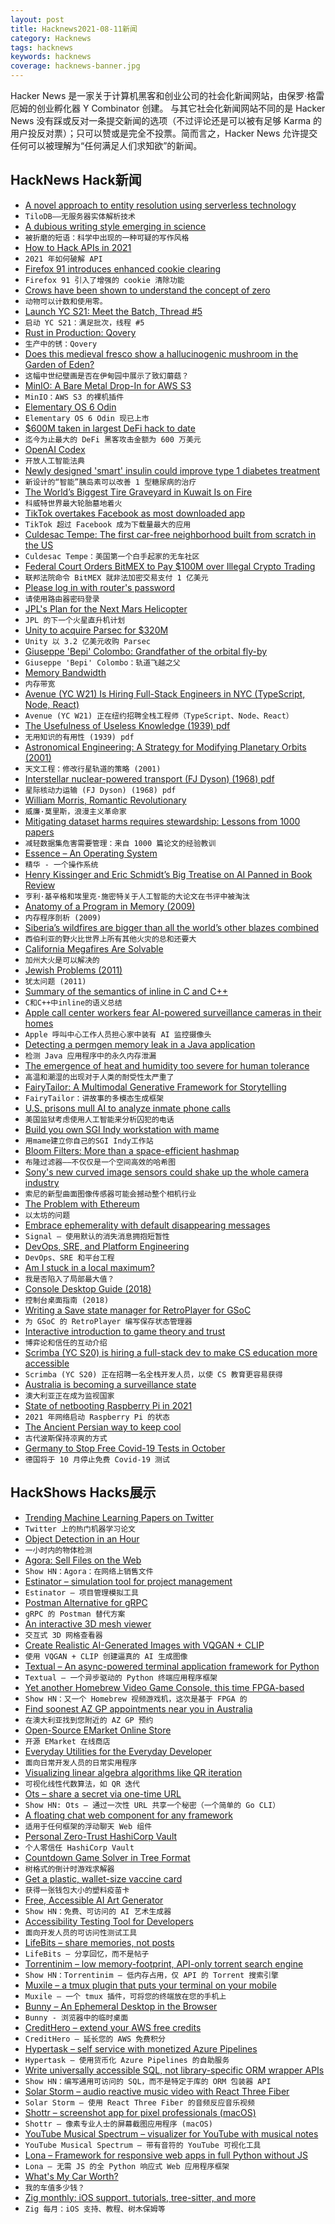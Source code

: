 ```yaml
---
layout: post
title: Hacknews2021-08-11新闻
category: Hacknews
tags: hacknews
keywords: hacknews
coverage: hacknews-banner.jpg
---
```


Hacker News 是一家关于计算机黑客和创业公司的社会化新闻网站，由保罗·格雷厄姆的创业孵化器 Y Combinator 创建。
与其它社会化新闻网站不同的是 Hacker News 没有踩或反对一条提交新闻的选项（不过评论还是可以被有足够 Karma 的用户投反对票）；只可以赞或是完全不投票。简而言之，Hacker News 允许提交任何可以被理解为“任何满足人们求知欲”的新闻。

## HackNews Hack新闻


- [A novel approach to entity resolution using serverless technology](https://tilodb.com/tilodb)
- `TiloDB——无服务器实体解析技术`
- [A dubious writing style emerging in science](https://arxiv.org/abs/2107.06751)
- `被折磨的短语：科学中出现的一种可疑的写作风格`
- [How to Hack APIs in 2021](https://labs.detectify.com/2021/08/10/how-to-hack-apis-in-2021/)
- `2021 年如何破解 API`
- [Firefox 91 introduces enhanced cookie clearing](https://blog.mozilla.org/security/2021/08/10/firefox-91-introduces-enhanced-cookie-clearing/)
- `Firefox 91 引入了增强的 cookie 清除功能`
- [Crows have been shown to understand the concept of zero](https://www.quantamagazine.org/animals-can-count-and-use-zero-how-far-does-their-number-sense-go-20210809/)
- `动物可以计数和使用零。`
- [Launch YC S21: Meet the Batch, Thread #5](item?id=28128957)
- `启动 YC S21：满足批次，线程 #5`
- [Rust in Production: Qovery](https://serokell.io/blog/rust-in-production-qovery)
- `生产中的锈：Qovery`
- [Does this medieval fresco show a hallucinogenic mushroom in the Garden of Eden?](https://www.atlasobscura.com/articles/muscaria-hallucinogenic-mushroom-fresco)
- `这幅中世纪壁画是否在伊甸园中展示了致幻蘑菇？`
- [MinIO: A Bare Metal Drop-In for AWS S3](https://tech.marksblogg.com/minio-aws-s3-hdfs.html)
- `MinIO：AWS S3 的裸机插件`
- [Elementary OS 6 Odin](https://blog.elementary.io/elementary-os-6-odin-released/)
- `Elementary OS 6 Odin 现已上市`
- [$600M taken in largest DeFi hack to date](https://blockworks.co/hackers-steal-over-600m-biggest-in-defi-history/)
- `迄今为止最大的 DeFi 黑客攻击金额为 600 万美元`
- [OpenAI Codex](https://openai.com/blog/openai-codex/)
- `开放人工智能法典`
- [Newly designed 'smart' insulin could improve type 1 diabetes treatment](https://www.sciencealert.com/a-new-kind-of-smart-insulin-could-help-diabetics-avoid-the-risks-of-low-blood-sugar-levels)
- `新设计的“智能”胰岛素可以改善 1 型糖尿病的治疗`
- [The World’s Biggest Tire Graveyard in Kuwait Is on Fire](https://scoopempire.com/kuwait-tire-graveyards/)
- `科威特世界最大轮胎墓地着火`
- [TikTok overtakes Facebook as most downloaded app](https://asia.nikkei.com/Business/Technology/TikTok-overtakes-Facebook-as-world-s-most-downloaded-app)
- `TikTok 超过 Facebook 成为下载量最大的应用`
- [Culdesac Tempe: The first car-free neighborhood built from scratch in the US](https://culdesac.com/)
- `Culdesac Tempe：美国第一个白手起家的无车社区`
- [Federal Court Orders BitMEX to Pay $100M over Illegal Crypto Trading](https://www.cftc.gov/PressRoom/PressReleases/8412-21)
- `联邦法院命令 BitMEX 就非法加密交易支付 1 亿美元`
- [Please log in with router's password](https://www.google.com/search?q=%22Please+log+in+with+router%27s+password%22)
- `请使用路由器密码登录`
- [JPL's Plan for the Next Mars Helicopter](https://spectrum.ieee.org/the-next-mars-helicopter)
- `JPL 的下一个火星直升机计划`
- [Unity to acquire Parsec for $320M](https://investors.unity.com/news/news-details/2021/Unity-Enters-Into-Agreement-to-Acquire-Parsec/default.aspx)
- `Unity 以 3.2 亿美元收购 Parsec`
- [Giuseppe 'Bepi' Colombo: Grandfather of the orbital fly-by](https://www.esa.int/About_Us/ESA_history/Giuseppe_Bepi_Colombo_Grandfather_of_the_fly-by)
- `Giuseppe 'Bepi' Colombo：轨道飞越之父`
- [Memory Bandwidth](https://fgiesen.wordpress.com/2017/04/11/memory-bandwidth/)
- `内存带宽`
- [Avenue (YC W21) Is Hiring Full-Stack Engineers in NYC (TypeScript, Node, React)](https://useavenue.notion.site/Software-Engineer-Avenue-d68ff1ec6b064380b3afa85d5d1b3276)
- `Avenue (YC W21) 正在纽约招聘全栈工程师（TypeScript、Node、React）`
- [The Usefulness of Useless Knowledge (1939) pdf](https://www.ias.edu/sites/default/files/library/UsefulnessHarpers.pdf)
- `无用知识的有用性 (1939) pdf`
- [Astronomical Engineering: A Strategy for Modifying Planetary Orbits (2001)](https://ui.adsabs.harvard.edu/abs/2001Ap%26SS.275..349K/abstract)
- `天文工程：修改行星轨道的策略 (2001)`
- [Interstellar nuclear-powered transport (FJ Dyson) (1968) pdf](https://people.eecs.berkeley.edu/~pister/publications/FamousPapers/DysonInterstellarOrion.pdf)
- `星际核动力运输 (FJ Dyson) (1968) pdf`
- [William Morris, Romantic Revolutionary](https://www.nybooks.com/daily/2021/07/31/william-morris-romantic-revolutionary/)
- `威廉·莫里斯，浪漫主义革命家`
- [Mitigating dataset harms requires stewardship: Lessons from 1000 papers](https://arxiv.org/abs/2108.02922)
- `减轻数据集危害需要管理：来自 1000 篇论文的经验教训`
- [Essence – An Operating System](https://gitlab.com/nakst/essence)
- `精华 - 一个操作系统`
- [Henry Kissinger and Eric Schmidt’s Big Treatise on AI Panned in Book Review](https://www.showbiz411.com/2021/08/10/henry-kissinger-eric-schmidts-big-treatise-on-artificial-intelligence-panned-in-early-important-book-review)
- `亨利·基辛格和埃里克·施密特关于人工智能的大论文在书评中被淘汰`
- [Anatomy of a Program in Memory (2009)](http://duartes.org/gustavo/blog/post/anatomy-of-a-program-in-memory/)
- `内存程序剖析 (2009)`
- [Siberia’s wildfires are bigger than all the world’s other blazes combined](https://www.washingtonpost.com/world/2021/08/11/siberia-fires-russia-climate/)
- `西伯利亚的野火比世界上所有其他火灾的总和还要大`
- [California Megafires Are Solvable](https://gabekleinman.medium.com/california-megafires-are-solvable-b3e01af873dd)
- `加州大火是可以解决的`
- [Jewish Problems (2011)](https://arxiv.org/abs/1110.1556)
- `犹太问题 (2011)`
- [Summary of the semantics of inline in C and C++](https://lists.llvm.org/pipermail/llvm-dev/2021-August/152031.html)
- `C和C++中inline的语义总结`
- [Apple call center workers fear AI-powered surveillance cameras in their homes](https://9to5mac.com/2021/08/09/apple-call-center-workers-surveillance/)
- `Apple 呼叫中心工作人员担心家中装有 AI 监控摄像头`
- [Detecting a permgen memory leak in a Java application](https://smalldata.tech/blog/2015/09/29/detecting-java-permgen-memory-leak)
- `检测 Java 应用程序中的永久内存泄漏`
- [The emergence of heat and humidity too severe for human tolerance](https://advances.sciencemag.org/content/6/19/eaaw1838)
- `高温和潮湿的出现对于人类的耐受性太严重了`
- [FairyTailor: A Multimodal Generative Framework for Storytelling](https://github.com/EdenBD/MultiModalStory-demo)
- `FairyTailor：讲故事的多模态生成框架`
- [U.S. prisons mull AI to analyze inmate phone calls](https://www.reuters.com/article/us-usa-tech-prison-idUSKBN2FA0OO)
- `美国监狱考虑使用人工智能来分析囚犯的电话`
- [Build you own SGI Indy workstation with mame](https://sgi.neocities.org/)
- `用mame建立你自己的SGI Indy工作站`
- [Bloom Filters: More than a space-efficient hashmap](https://boyter.org/posts/bloom-filter/)
- `布隆过滤器——不仅仅是一个空间高效的哈希图`
- [Sony's new curved image sensors could shake up the whole camera industry](https://www.digitalcameraworld.com/news/sonys-new-curved-image-sensors-could-shake-up-the-whole-camera-industry)
- `索尼的新型曲面图像传感器可能会撼动整个相机行业`
- [The Problem with Ethereum](https://tomerstrolight.medium.com/the-problem-with-ethereum-af9692f4af95)
- `以太坊的问题`
- [Embrace ephemerality with default disappearing messages](https://signal.org/blog/disappearing-by-default/)
- `Signal – 使用默认的消失消息拥抱短暂性`
- [DevOps, SRE, and Platform Engineering](https://iximiuz.com/en/posts/devops-sre-and-platform-engineering/)
- `DevOps、SRE 和平台工程`
- [Am I stuck in a local maximum?](https://blog.ploeh.dk/2021/08/09/am-i-stuck-in-a-local-maximum/)
- `我是否陷入了局部最大值？`
- [Console Desktop Guide (2018)](https://pspodcasting.net/dan/blog/2018/console_desktop.html)
- `控制台桌面指南 (2018)`
- [Writing a Save state manager for RetroPlayer for GSoC](https://nikossiak.github.io/blog/gsoc2020.html)
- `为 GSoC 的 RetroPlayer 编写保存状态管理器`
- [Interactive introduction to game theory and trust](https://ncase.me/trust/)
- `博弈论和信任的互动介绍`
- [Scrimba (YC S20) is hiring a full-stack dev to make CS education more accessible](https://jobs.scrimba.com/)
- `Scrimba (YC S20) 正在招聘一名全栈开发人员，以使 CS 教育更容易获得`
- [Australia is becoming a surveillance state](https://ia.acs.org.au/article/2021/australia-is-becoming-a-surveillance-state.html)
- `澳大利亚正在成为监视国家`
- [State of netbooting Raspberry Pi in 2021](https://blog.alexellis.io/state-of-netbooting-raspberry-pi-in-2021/)
- `2021 年网络启动 Raspberry Pi 的状态`
- [The Ancient Persian way to keep cool](https://www.bbc.com/future/article/20210810-the-ancient-persian-way-to-keep-cool)
- `古代波斯保持凉爽的方式`
- [Germany to Stop Free Covid-19 Tests in October](https://www.reuters.com/business/healthcare-pharmaceuticals/germany-stop-free-covid-19-tests-report-2021-08-09/)
- `德国将于 10 月停止免费 Covid-19 测试`


## HackShows Hacks展示

- [ Trending Machine Learning Papers on Twitter](https://papers.labml.ai/papers/weekly/)
- `Twitter 上的热门机器学习论文`
- [ Object Detection in an Hour](https://www.strayrobots.io/blog/object-detection-in-an-hour)
- `一小时内的物体检测`
- [ Agora: Sell Files on the Web](http://agora.download/files/blog/mvp.html)
- `Show HN：Agora：在网络上销售文件`
- [ Estinator – simulation tool for project management](https://estinator.com)
- `Estinator – 项目管理模拟工具`
- [ Postman Alternative for gRPC](https://kreya.app)
- `gRPC 的 Postman 替代方案`
- [ An interactive 3D mesh viewer](https://github.com/amanshenoy/mesh-viewer)
- `交互式 3D 网格查看器`
- [ Create Realistic AI-Generated Images with VQGAN + CLIP](https://colab.research.google.com/drive/1wkF67ThUz37T2_oPIuSwuO4e_-0vjaLs?usp=sharing)
- `使用 VQGAN + CLIP 创建逼真的 AI 生成图像`
- [ Textual – An async-powered terminal application framework for Python](https://github.com/willmcgugan/textual/blob/main/README.md)
- `Textual – 一个异步驱动的 Python 终端应用程序框架`
- [ Yet another Homebrew Video Game Console, this time FPGA-based](https://internalregister.github.io/2021/08/08/Another-Homebrew-Console.html)
- `Show HN：又一个 Homebrew 视频游戏机，这次是基于 FPGA 的`
- [ Find soonest AZ GP appointments near you in Australia](https://gpvaccinesearch.com/)
- `在澳大利亚找到您附近的 AZ GP 预约`
- [ Open-Source EMarket Online Store](https://github.com/musicman3/eMarket)
- `开源 EMarket 在线商店`
- [ Everyday Utilities for the Everyday Developer](https://www.dev-utils.app/)
- `面向日常开发人员的日常实用程序`
- [ Visualizing linear algebra algorithms like QR iteration](https://github.com/ogogmad/la-vis)
- `可视化线性代数算法，如 QR 迭代`
- [ Ots – share a secret via one-time URL](https://github.com/sniptt-official/ots)
- `Show HN: Ots – 通过一次性 URL 共享一个秘密（一个简单的 Go CLI）`
- [ A floating chat web component for any framework](https://github.com/mishushakov/floating-chat)
- `适用于任何框架的浮动聊天 Web 组件`
- [ Personal Zero-Trust HashiCorp Vault](https://github.com/eidam/personal-zero-trust-hashicorp-vault)
- `个人零信任 HashiCorp Vault`
- [ Countdown Game Solver in Tree Format](https://countdown-solver.vercel.app/)
- `树格式的倒计时游戏求解器`
- [ Get a plastic, wallet-size vaccine card](https://vaxcard.com)
- `获得一张钱包大小的塑料疫苗卡`
- [ Free, Accessible AI Art Generator](https://colab.research.google.com/drive/1n_xrgKDlGQcCF6O-eL3NOd_x4NSqAUjK)
- `Show HN：免费、可访问的 AI 艺术生成器`
- [ Accessibility Testing Tool for Developers](https://chrome.google.com/webstore/detail/aria-devtools/dneemiigcbbgbdjlcdjjnianlikimpck)
- `面向开发人员的可访问性测试工具`
- [ LifeBits – share memories, not posts](https://lifebits.app)
- `LifeBits – 分享回忆，而不是帖子`
- [ Torrentinim – low memory-footprint, API-only torrent search engine](https://github.com/sergiotapia/torrentinim)
- `Show HN：Torrentinim – 低内存占用，仅 API 的 Torrent 搜索引擎`
- [ Muxile – a tmux plugin that puts your terminal on your mobile](https://github.com/bjesus/muxile)
- `Muxile – 一个 tmux 插件，可将您的终端放在您的手机上`
- [ Bunny – An Ephemeral Desktop in the Browser](https://bunny.lucy.sh)
- `Bunny - 浏览器中的临时桌面`
- [ CreditHero – extend your AWS free credits](https://credithero.io)
- `CreditHero – 延长您的 AWS 免费积分`
- [ Hypertask – self service with monetized Azure Pipelines](https://hypertask.app)
- `Hypertask – 使用货币化 Azure Pipelines 的自助服务`
- [ Write universally accessible SQL, not library-specific ORM wrapper APIs](https://github.com/craigmichaelmartin/pure-orm)
- `Show HN：编写通用可访问的 SQL，而不是特定于库的 ORM 包装器 API`
- [ Solar Storm – audio reactive music video with React Three Fiber](https://solarstorm.netlify.app/)
- `Solar Storm – 使用 React Three Fiber 的音频反应音乐视频`
- [ Shottr – screenshot app for pixel professionals (macOS)](https://shottr.cc/)
- `Shottr – 像素专业人士的屏幕截图应用程序 (macOS)`
- [ YouTube Musical Spectrum – visualizer for YouTube with musical notes](https://github.com/mfcc64/youtube-musical-spectrum)
- `YouTube Musical Spectrum – 带有音符的 YouTube 可视化工具`
- [ Lona – Framework for responsive web apps in full Python without JS](http://lona-web.org)
- `Lona – 无需 JS 的全 Python 响应式 Web 应用程序框架`
- [ What's My Car Worth?](https://driverbase.com/sell)
- `我的车值多少钱？`
- [ Zig monthly: iOS support, tutorials, tree-sitter, and more](https://zigmonthly.org/letters/2021/august)
- `Zig 每月：iOS 支持、教程、树木保姆等`

